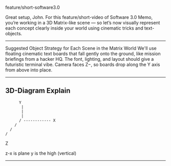 feature/short-software3.0


Great setup, John. For this feature/short-video of Software 3.0 Memo, you’re working in a 3D Matrix-like scene — so let’s now visually represent each concept clearly inside your world using cinematic tricks and text-objects.


---

Suggested Object Strategy for Each Scene in the Matrix World
We'll use floating cinematic text boards that fall gently onto the ground, like mission briefings from a hacker HQ. The font, lighting, and layout should give a futuristic terminal vibe. Camera faces Z−, so boards drop along the Y axis from above into place.

---

## 3D-Diagram Explain

          Y
           |
           | 
           |
          / ------------ X
        /
      /
    /
   Z


z-x is plane
y is the high (vertical)


---

